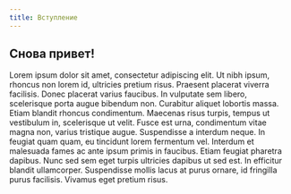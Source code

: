 ```yaml
---
title: Вступление
---
```

## Снова привет!

Lorem ipsum dolor sit amet, consectetur adipiscing elit. Ut nibh ipsum,
rhoncus non lorem id, ultricies pretium risus. Praesent placerat viverra
facilisis. Donec placerat varius faucibus. In vulputate sem libero,
scelerisque porta augue bibendum non. Curabitur aliquet lobortis massa.
Etiam blandit rhoncus condimentum. Maecenas risus turpis, tempus ut
vestibulum in, scelerisque ut velit. Fusce est urna, condimentum vitae
magna non, varius tristique augue. Suspendisse a interdum neque. In
feugiat quam quam, eu tincidunt lorem fermentum vel. Interdum et
malesuada fames ac ante ipsum primis in faucibus. Etiam feugiat pharetra
dapibus. Nunc sed sem eget turpis ultricies dapibus ut sed est. In
efficitur blandit ullamcorper. Suspendisse mollis lacus at purus ornare,
id fringilla purus facilisis. Vivamus eget pretium risus.


